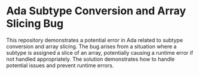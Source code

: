 # Ada Subtype Conversion and Array Slicing Bug
This repository demonstrates a potential error in Ada related to subtype conversion and array slicing. The bug arises from a situation where a subtype is assigned a slice of an array, potentially causing a runtime error if not handled appropriately.  The solution demonstrates how to handle potential issues and prevent runtime errors.